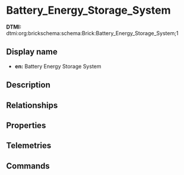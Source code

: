 # Battery_Energy_Storage_System
**DTMI:** dtmi:org:brickschema:schema:Brick:Battery_Energy_Storage_System;1
## Display name
- **en:** Battery Energy Storage System
## Description
## Relationships
## Properties
## Telemetries
## Commands
